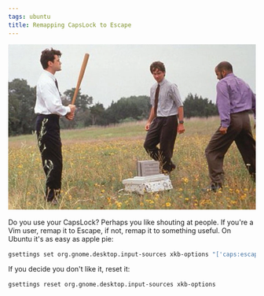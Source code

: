 ```yaml
---
tags: ubuntu
title: Remapping CapsLock to Escape
---
```


![Office Space (1999)](/assets/office-space.webp)

Do you use your CapsLock? Perhaps you like shouting at people. If you're a Vim user, remap it to Escape, if not, remap it to something useful. On Ubuntu it's as easy as apple pie:

```sh
gsettings set org.gnome.desktop.input-sources xkb-options "['caps:escape']"
```

If you decide you don't like it, reset it:

```sh
gsettings reset org.gnome.desktop.input-sources xkb-options
```
